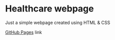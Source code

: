 # Healthcare webpage
Just a simple webpage created using HTML & CSS

[GitHub Pages](https://sanyanut.github.io/healthcare-webpage/) link
